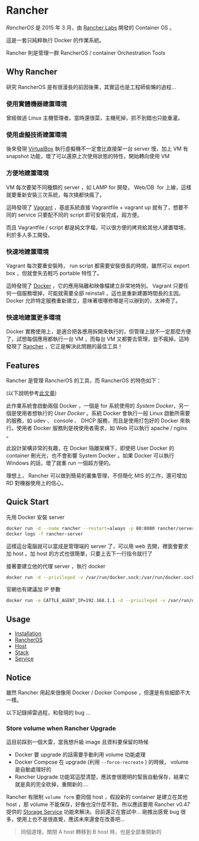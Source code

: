 Rancher
=======

*RancherOS* 是 2015 年 3 月，由 [Rancher Labs](http://rancher.com/) 開發的 Container OS 。

這是一套只純粹執行 Docker 的作業系統。

Rancher 則是管理一群 RancherOS / container Orchestration Tools

Why Rancher
-----------

研究 RancherOS 是有很漫長的前因後果，其實這也是工程師偷懶的過程...

### 使用實體機器建置環境

曾經做過 Linux 主機管理者。當時還很菜，主機死掉，抓不到錯也只能重灌。

### 使用虛擬技術建置環境

後來發現 [VirtualBox](https://www.virtualbox.org/) 執行虛擬機不一定會比直接架一台 server 慢，加上 VM 有 snapshot 功能，壞了可以還原上次使用狀態的特性，開始轉向使用 VM

### 方便地建置環境

VM 每次要架不同種類的 server ，如 LAMP for 開發， Web/DB  for 上線，這樣就要重新安裝三次系統，每次搞都快瘋了。

這時發現了 [Vagrant](https://www.vagrantup.com/) ，基底系統直接 Vagrantfile + vagrant up 就有了，想要不同的 service 只要配不同的 script 即可安裝完成，超方便。

而且 Vagrantfile / script 都是純文字檔，可以很方便的拷貝給其他人建置環境，利於多人多工開發。

### 快速地建置環境

Vagrant 每次要重安裝時， run script 都需要安裝很長的時間，雖然可以 export box ，但就會失去輕巧 portable 特性了。

這時發現了 [Docker](https://www.docker.com/) ，它的應用隔離和映像檔建立非常地特別。 Vagrant 只要任何一個服務壞掉，可能就需要全部 reinstall ，這也是重新建置時間長的主因。 Docker 允許特定服務重新建立，意味著壞哪修哪是可以辦到的，太神奇了。

### 快速地建置更多環境

Docker 實務使用上，是適合把各應用拆開來執行的，但管理上就不一定那麼方便了，試想每個應用都執行一台 VM ，而每台 VM 又都要去管理，豈不瘋掉。這時發現了 [Rancher](http://rancher.com/rancher/) ，它正是解決此問題的最佳工具！

Features
--------

Rancher 是管理 RancherOS 的工具，而 RancherOS 的特色如下：

(以下說明參考[此文章](http://www.ithome.com.tw/news/95756))

此作業系統會啟動兩個 Docker ，一個是 for 系統使用的 *System Docker*，另一個是使用者想執行的 *User Docker* 。系統 Docker 會執行一般 Linux 啟動所需要的服務，如 udev 、 console 、 DHCP 服務，而且是使用打包好的 Docker 來執行。使用者 Docker 服務則是視使用者需求，如 Web 可以執行 apache / nginx 。

此設計架構非常的有趣，在 Docker 隔離架構下，即使把 User Docker 的 container 刪光光，也不會影響 System Docker 。如果 Docker 可以執行 Windows 的話，壞了就重 run 一個超方便的。

理想上， Rancher 可以做到簡易的叢集管理，不但簡化 MIS 的工作，還可增加 RD 對機器使用上的信心。

Quick Start
-----------

先用 Docker 安裝 server

```bash
docker run -d --name rancher --restart=always -p 80:8080 rancher/server
docker logs -f rancher-server
```

這樣這台電腦就可以當成是管理端的 server 了，可以用 web 去開，裡面會要求加 host 。加 host 的方式也很簡單，只要上去下一行指令就行了

接著要建立他的代理 server ，執行 docker

```bash
docker run -d --privileged -v /var/run/docker.sock:/var/run/docker.sock rancher/agent:v0.7.10 http://192.168.30.206:8080/v1/scripts/<token>
```

官網也有建議加 IP 參數

```bash
docker run -e CATTLE_AGENT_IP=192.168.1.1 -d --privileged -v /var/run/docker.sock:/var/run/docker.sock rancher/agent:v0.7.10 http://172.17.0.3:8080/v1/scripts/<token>
```

Usage
-----

* [Installation](installation.md)
* [RancherOS](rancher-os.md)
* [Host](host.md)
* [Stack](stack.md)
* [Service](service.md)

Notice
------

雖然 Rancher 用起來很像用 Docker / Docker Compose ，但還是有些細節不大一樣。

以下記錄掃雷過程，和發現的 bug ...

### Store volume when Rancher Upgrade

這目前踩到一個大雷，當我想升級 image 且資料要保留的時候

- Docker 要 upgrade 的話需要手動利用 volume 功能處理
- Docker Compose 在 upgrade (利用 `--force-recreate` ) 的時候， volume 是自動處理好的
- Rancher Upgrade 功能寫這麼清楚，應該會很聰明的幫我自動保存，結果它就是真的完全砍掉，重開新的....

Rancher 有限制 `volume form` 要同個 host ，假設新的 container 是建立在其他 host ，那 volume 不能保存，好像也沒什麼不對。所以應該要用 Rancher v0.47 提供的 [Storage Service](http://docs.rancher.com/rancher/rancher-services/storage-service/) 功能來解決。目前還正在嘗試中... 剛推出感覺 bug 很多，使用上也不是很直覺，應該未來還會在改善吧...

> 同個道理，關閉 A host 轉移到 B host 時，也是全部重開新的
